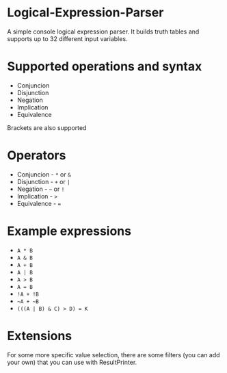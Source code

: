 # Logical-Expression-Parser
A simple console logical expression parser.
It builds truth tables and supports up to 32 different input variables.

# Supported operations and syntax
- Conjuncion
- Disjunction
- Negation
- Implication
- Equivalence

Brackets are also supported

# Operators
- Conjuncion - `*` or `&`
- Disjunction - `+` or `|`
- Negation - `~` or `!`
- Implication - `>`
- Equivalence - `=`

# Example expressions
- `A * B`
- `A & B`
- `A + B`
- `A | B`
- `A > B`
- `A = B`
- `!A + !B`
- `~A + ~B`
- `(((A | B) & C) > D) = K`

# Extensions
For some more specific value selection, there are some filters (you can add your own) that you can use with ResultPrinter.
